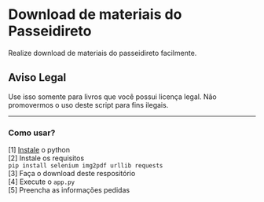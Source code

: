 # Download de materiais do Passeidireto

Realize download de materiais do passeidireto facilmente.

## Aviso Legal

Use isso somente para livros que você possui licença legal. Não promovermos o uso deste script para fins ilegais.

---
### Como usar?
[1] [Instale](https://python.org.br/instalacao-windows/) o python  
[2] Instale os requisitos  
```pip install selenium img2pdf urllib requests ```  
[3] Faça o download deste respositório  
[4] Execute o `app.py`  
[5] Preencha as informações pedidas  
